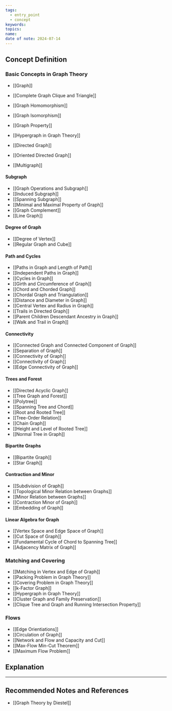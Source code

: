 ```yaml
---
tags:
  - entry_point
  - concept
keywords: 
topics: 
name: 
date of note: 2024-07-14
---
```


## Concept Definition

### Basic Concepts in Graph Theory

- [[Graph]]
- [[Complete Graph Clique and Triangle]]
- [[Graph Homomorphism]]
- [[Graph Isomorphism]]
- [[Graph Property]]

- [[Hypergraph in Graph Theory]]
- [[Directed Graph]]
- [[Oriented Directed Graph]]
- [[Multigraph]]

#### Subgraph

- [[Graph Operations and Subgraph]]
- [[Induced Subgraph]]
- [[Spanning Subgraph]]
- [[Minimal and Maximal Property of Graph]]
- [[Graph Complement]]
- [[Line Graph]]

#### Degree of Graph

- [[Degree of Vertex]]
- [[Regular Graph and Cube]]

#### Path and Cycles

- [[Paths in Graph and Length of Path]]
- [[Independent Paths in Graph]]
- [[Cycles in Graph]]
- [[Girth and Circumference of Graph]]
- [[Chord and Chorded Graph]]
- [[Chordal Graph and Triangulation]]
- [[Distance and Diameter in Graph]]
- [[Central Vertex and Radius in Graph]]
- [[Trails in Directed Graph]]
- [[Parent Children Descendant Ancestry in Graph]]
- [[Walk and Trail in Graph]]

#### Connectivity

- [[Connected Graph and Connected Component of Graph]]
- [[Separation of Graph]]
- [[Connectivity of Graph]]
- [[Connectivity of Graph]]
- [[Edge Connectivity of Graph]]


#### Trees and Forest

- [[Directed Acyclic Graph]]
- [[Tree Graph and Forest]]
- [[Polytree]]
- [[Spanning Tree and Chord]]
- [[Root and Rooted Tree]]
- [[Tree-Order Relation]]
- [[Chain Graph]]
- [[Height and Level of Rooted Tree]]
- [[Normal Tree in Graph]]

#### Bipartite Graphs

- [[Bipartite Graph]]
- [[Star Graph]]

#### Contraction and Minor

- [[Subdivision of Graph]]
- [[Topological Minor Relation between Graphs]]
- [[Minor Relation between Graphs]]
- [[Contraction Minor of Graph]]
- [[Embedding of Graph]]

#### Linear Algebra for Graph

- [[Vertex Space and Edge Space of Graph]]
- [[Cut Space of Graph]]
- [[Fundamental Cycle of Chord to Spanning Tree]]
- [[Adjacency Matrix of Graph]]

### Matching and Covering

- [[Matching in Vertex and Edge of Graph]]
- [[Packing Problem in Graph Theory]]
- [[Covering Problem in Graph Theory]]
- [[k-Factor Graph]]
- [[Hypergraph in Graph Theory]]
- [[Cluster Graph and Family Preservation]]
- [[Clique Tree and Graph and Running Intersection Property]]


### Flows

- [[Edge Orientiations]]
- [[Circulation of Graph]]
- [[Network and Flow and Capacity and Cut]]
- [[Max-Flow Min-Cut Theorem]]
- [[Maximum Flow Problem]]




## Explanation





-----------
##  Recommended Notes and References


- [[Graph Theory by Diestel]] 